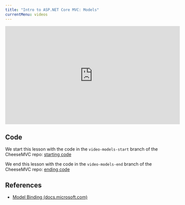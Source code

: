 ```yaml
---
title: "Intro to ASP.NET Core MVC: Models"
currentMenu: videos
---
```


<div class="youtube-wrapper"><iframe width="560" height="315" src="https://www.youtube.com/embed/zT_-KKlAoek" frameborder="0" allowfullscreen></iframe></div>

## Code

We start this lesson with the code in the `video-models-start` branch of the CheeseMVC repo: [starting code](https://github.com/LaunchCodeEducation/CheeseMVC/tree/video-models-start)

We end this lesson with the code in the `video-models-end` branch of the CheeseMVC repo: [ending code](https://github.com/LaunchCodeEducation/CheeseMVC/tree/video-models-end)

## References

- [Model Binding (docs.microsoft.com)](https://docs.microsoft.com/en-us/aspnet/core/mvc/models/model-binding)
